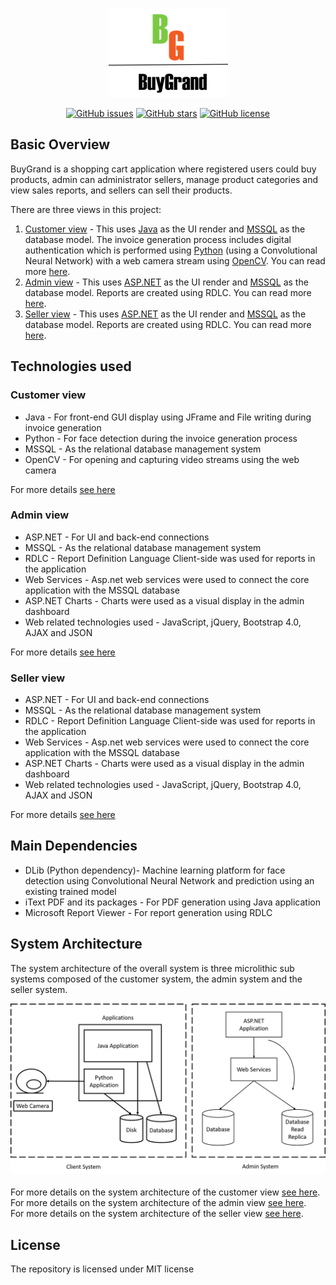 <p align="center"><img src="https://github.com/aditya1962/BuyGrand/blob/master/Order_Application_Java/Logo.png" alt="logo"></p>

<div align="center">

[![GitHub issues](https://img.shields.io/github/issues/aditya1962/BuyGrand)](https://github.com/aditya1962/BuyGrand/issues)
[![GitHub stars](https://img.shields.io/github/stars/aditya1962/BuyGrand)](https://github.com/aditya1962/BuyGrand/stargazers)
[![GitHub license](https://img.shields.io/github/license/aditya1962/BuyGrand)](https://github.com/aditya1962/BuyGrand/blob/master/LICENSE)

</div>

<h2 id="basic-overview"> Basic Overview </h2>

BuyGrand is a shopping cart application where registered users could buy products, admin can administrator sellers, manage product categories and view sales reports,  and sellers can sell their products. 

There are three views in this project: 

1. <a href="https://github.com/aditya1962/BuyGrand/tree/master/Order_Application_Java">Customer view</a>  - This uses <a href="https://www.java.com/">Java</a> as the UI render and <a href="https://www.microsoft.com/en-us/sql-server/sql-server-2019">MSSQL</a> as the database model. The invoice generation process includes digital authentication which is performed using <a href="https://www.python.org/">Python</a> (using a Convolutional Neural Network) with a web camera stream using <a href="https://opencv.org/">OpenCV</a>. You can read more <a href="https://github.com/aditya1962/BuyGrand/blob/master/Order_Application_Java/README.md">here</a>.
2. <a href="https://github.com/aditya1962/BuyGrand/tree/master/Order_Application_Admin">Admin view</a> - This uses <a href="https://www.asp.net/">ASP.NET</a> as the UI render and <a href="https://www.microsoft.com/en-us/sql-server/sql-server-2019">MSSQL</a> as the database model. Reports are created using RDLC. You can read more <a href="https://github.com/aditya1962/BuyGrand/blob/master/Order_Application_Admin/README.md">here</a>.
3. <a href="https://github.com/aditya1962/BuyGrand/tree/master/Order_Application_Seller">Seller view</a> - This uses <a href="https://www.asp.net/">ASP.NET</a> as the UI render and <a href="https://www.microsoft.com/en-us/sql-server/sql-server-2019">MSSQL</a> as the database model. Reports are created using RDLC. You can read more <a href="https://github.com/aditya1962/BuyGrand/blob/master/Order_Application_Seller/README.md">here</a>. 

<h2 id="technologies">Technologies used</h2>

<h3 id="customer-view">Customer view</h3>

-  Java - For front-end GUI display using JFrame and File writing during invoice generation 
-  Python  - For face detection during the invoice generation process 
-  MSSQL - As the relational database management system 
-  OpenCV - For opening and capturing video streams using the web camera 

For more details <a href="https://github.com/aditya1962/BuyGrand/tree/master/Order_Application_Java#technologies">see here</a>

<h3 id="admin-view">Admin view</h3>

- ASP.NET - For UI and back-end connections 
- MSSQL - As the relational database management system
- RDLC - Report Definition Language Client-side was used for reports in the application
- Web Services - Asp.net web services were used to connect the core application with the MSSQL database
- ASP.NET Charts - Charts were used as a visual display in the admin dashboard
- Web related technologies used - JavaScript, jQuery, Bootstrap 4.0, AJAX and JSON

For more details <a href="https://github.com/aditya1962/BuyGrand/tree/master/Order_Application_Admin#technologies">see here</a>

<h3 id="seller-view">Seller view</h3>

- ASP.NET - For UI and back-end connections 
- MSSQL - As the relational database management system
- RDLC - Report Definition Language Client-side was used for reports in the application
- Web Services - Asp.net web services were used to connect the core application with the MSSQL database
- ASP.NET Charts - Charts were used as a visual display in the admin dashboard
- Web related technologies used - JavaScript, jQuery, Bootstrap 4.0, AJAX and JSON

For more details <a href="https://github.com/aditya1962/BuyGrand/tree/master/Order_Application_Seller#technologies">see here</a>

<h2 id="main-dependencies">Main Dependencies</h2>

- DLib (Python dependency)- Machine learning platform for face detection using Convolutional Neural Network and prediction using an existing trained model
- iText PDF and its packages  - For PDF generation using Java application
- Microsoft Report Viewer - For report generation using RDLC

<h2 id="system-architecture">System Architecture</h2>

The system architecture of the overall system is three microlithic sub systems composed of the customer system, the admin system and the seller system. 

<div align="center"><img src="https://github.com/aditya1962/BuyGrand/blob/master/assets/images/Overall%20System%20Architecture.png" alt="System Architecture"></div>

<br/>
For more details on the system architecture of the customer view <a href="https://github.com/aditya1962/BuyGrand/tree/master/Order_Application_Java#-system-architecture">see here</a>.
<br/>
For more details on the system architecture of the admin view <a href="https://github.com/aditya1962/BuyGrand/tree/master/Order_Application_Admin#system-architecture">see here</a>.
<br/>
For more details on the system architecture of the seller view <a href="https://github.com/aditya1962/BuyGrand/tree/master/Order_Application_Seller#system-architecture">see here</a>.

<h2 id="license">License</h2>

<p>The repository is licensed under MIT license </p>
